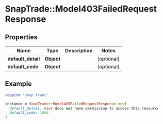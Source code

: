 # SnapTrade::Model403FailedRequestResponse

## Properties

| Name | Type | Description | Notes |
| ---- | ---- | ----------- | ----- |
| **default_detail** | **Object** |  | [optional] |
| **default_code** | **Object** |  | [optional] |

## Example

```ruby
require 'snap_trade'

instance = SnapTrade::Model403FailedRequestResponse.new(
  default_detail: User does not have permission to access this resource,
  default_code: 1066
)
```

